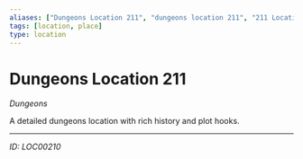```yaml
---
aliases: ["Dungeons Location 211", "dungeons location 211", "211 Location Dungeons"]
tags: [location, place]
type: location
---
```


# Dungeons Location 211

*Dungeons*

A detailed dungeons location with rich history and plot hooks.

---
*ID: LOC00210*